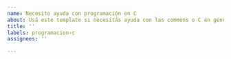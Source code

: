 ```yaml
---
name: Necesito ayuda con programación en C
about: Usá este template si necesitás ayuda con las commons o C en general.
title: ''
labels: programacion-c
assignees: ''

---
```



